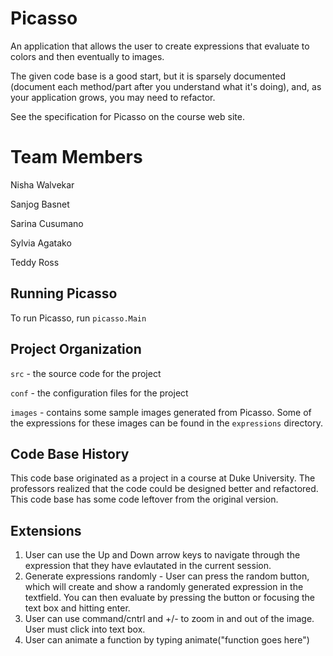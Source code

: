 # Picasso

An application that allows the user to create expressions that
evaluate to colors and then eventually to images.

The given code base is a good start, but it is sparsely documented
(document each method/part after you understand what it's doing), and,
as your application grows, you may need to refactor.

See the specification for Picasso on the course web site.

# Team Members
Nisha Walvekar

Sanjog Basnet

Sarina Cusumano

Sylvia Agatako

Teddy Ross
## Running Picasso

To run Picasso, run `picasso.Main`

## Project Organization

`src` - the source code for the project

`conf` - the configuration files for the project

`images` - contains some sample images generated from Picasso. Some of the expressions for these images can be found in the `expressions` directory.

## Code Base History

This code base originated as a project in a course at Duke University.  The professors realized that the code could be designed better and refactored.  This code base has some code leftover from the original version.

## Extensions
1. User can use the Up and Down arrow keys to navigate through the expression that they have evlautated in the current session.
2. Generate expressions randomly - User can press the random button, which will create and show a randomly generated expression in the textfield. You can then evaluate by pressing the button or focusing the text box and hitting enter.
3. User can use command/cntrl and +/- to zoom in and out of the image. User must click into text box.
4. User can animate a function by typing animate("function goes here")
